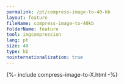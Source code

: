 ```yaml
---
permalink: /pt/compress-image-to-40-kb
layout: feature
fileName: compress-image-to-40kb
folderName: feature
tool: imgcompression
lang: pt
size: 40
type: kb
nointernationalization: true
---
```

{%- include compress-image-to-X.html -%}       
